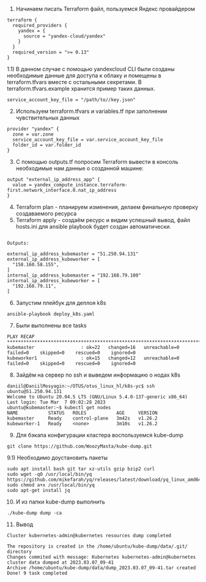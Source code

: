 1) Начинаем писать Terraform файл, пользуемся Яндекс провайдером
```
terraform {
  required_providers {
    yandex = {
      source = "yandex-cloud/yandex"
    }
  }
  required_version = ">= 0.13"
}
```
1.1) В данном случае с помощью yandexcloud CLI были созданы необходимые данные для доступа к облаку и помещены в terraform.tfvars вместе с остальными секретами. В terraform.tfvars.example хранится пример таких данных.
```
service_account_key_file = "/path/to//key.json"
```

2) Используем terraform.tfvars и variables.tf при заполнении чувствительных данных
```
provider "yandex" {
  zone = var.zone
  service_account_key_file = var.service_account_key_file
  folder_id = var.folder_id
}
```
3) С помощью outputs.tf попросим Terraform вывести в консоль необходимые нам данные о созданной машине:
```
output "external_ip_address_app" {
  value = yandex_compute_instance.terraform-first.network_interface.0.nat_ip_address
}
```
4) Terraform  plan - планируем изменения, делаем финальную проверку создаваемого ресурса
5) Terraform apply - создаём ресурс и видим успешный вывод, файл hosts.ini для ansible playbook будет создан автоматически.

```Apply complete! Resources: 5 added, 0 changed, 0 destroyed.

Outputs:

external_ip_address_kubemaster = "51.250.94.131"
external_ip_address_kubeworker = [
  "158.160.58.155",
]
internal_ip_address_kubemaster = "192.168.79.100"
internal_ip_address_kubeworker = [
  "192.168.79.11",
]
```
6) Запустим плейбук для деплоя k8s 
```
ansible-playbook deploy_k8s.yaml
```
7) Были выполнены все tasks
```
PLAY RECAP *******************************************************************************************************************************************************************************
kubemaster                 : ok=22   changed=16   unreachable=0    failed=0    skipped=0    rescued=0    ignored=0   
kubeworker1                : ok=15   changed=12   unreachable=0    failed=0    skipped=0    rescued=0    ignored=0   
```
8) Зайдём на сервер по ssh и выведем информацию о нодах k8s
```
daniil@DaniilMosyagin:~/OTUS/otus_linux_hl/k8s-yc$ ssh ubuntu@51.250.94.131
Welcome to Ubuntu 20.04.5 LTS (GNU/Linux 5.4.0-137-generic x86_64)
Last login: Tue Mar  7 09:02:28 2023
ubuntu@kubemaster:~$ kubectl get nodes
NAME           STATUS   ROLES           AGE     VERSION
kubemaster     Ready    control-plane   3m42s   v1.26.2
kubeworker-1   Ready    <none>          3m10s   v1.26.2
```
9) Для бэкапа конфигурации кластера воспользуемся kube-dump
```
git clone https://github.com/WoozyMasta/kube-dump.git
```
9.1) Необходимо доустановить пакеты
```
sudo apt install bash git tar xz-utils gzip bzip2 curl
sudo wget -qO /usr/local/bin/yq https://github.com/mikefarah/yq/releases/latest/download/yq_linux_amd64
sudo chmod a+x /usr/local/bin/yq
sudo apt-get install jq
```
10) И из папки kube-dump выполнить
```
./kube-dump dump -ca
```
11) Вывод
```
Cluster kubernetes-admin@kubernetes resources dump completed
  
The repository is created in the /home/ubuntu/kube-dump/data/.git/ directory
Changes commited with message: Kubernetes kubernetes-admin@kubernetes cluster data dumped at 2023.03.07_09-41 
Archive /home/ubuntu/kube-dump/data/dump_2023.03.07_09-41.tar created
Done! 9 task completed
```
